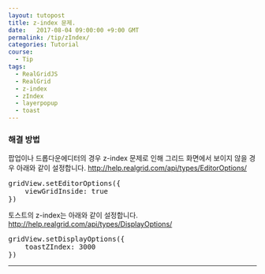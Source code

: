 ```yaml
---
layout: tutopost
title: z-index 문제.  
date:   2017-08-04 09:00:00 +9:00 GMT
permalink: /tip/zIndex/
categories: Tutorial
course:
  - Tip
tags: 
  - RealGridJS
  - RealGrid
  - z-index
  - zIndex
  - layerpopup
  - toast
---
```

   
### 해결 방법

팝업이나 드롭다운에디터의 경우 z-index 문제로 인해 그리드 화면에서 보이지 않을 경우 아래와 같이 설정합니다.
http://help.realgrid.com/api/types/EditorOptions/

<pre class="pretty-print">
gridView.setEditorOptions({
    viewGridInside: true
})
</pre>

토스트의 z-index는 아래와 같이 설정합니다.
http://help.realgrid.com/api/types/DisplayOptions/

<pre class="pretty-print">
gridView.setDisplayOptions({
    toastZIndex: 3000
})
</pre>

---
